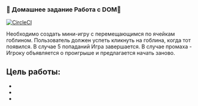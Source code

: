 ### 🌟 Домашнее задание Работа с DOM🌟

[![CircleCI](https://circleci.com/gh/SvetlanaGreenFox/Netology_homeworks_DOM/tree/main.svg?style=svg)](https://circleci.com/gh/SvetlanaGreenFox/Netology_homeworks_DOM/tree/main)

Необходимо создать мини-игру с перемещающимся по ячейкам гоблином. Пользователь должен успеть кликнуть на гоблина, когда тот появился. 
В случае 5 попаданий Игра завершается.
В случае промаха - Игроку объявляется о проигрыше и предлагается начать заново.

## Цель работы:
+ 
+ 
+ 
